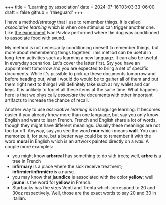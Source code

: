+++
title = 'Learning by association'
date = 2024-07-16T03:03:33-06:00
draft = false
github = 'rhaeguard'
+++

I have a method/strategy that I use to remember things. It is called _associative learning_ which is when one stimulus can trigger another one. Like [the experiment](https://en.wikipedia.org/wiki/Classical_conditioning) Ivan Pavlov performed where the dog was conditioned to associate food with sound. 

My method is not necessarily conditioning oneself to remember things, but more about remembering things together. This method can be useful in long-term activities such as learning a new language. It can also be useful in everyday scenarios. Let's cover the latter first. Say you have an appointment tomorrow and you are expected to bring a set of specific documents. While it's possible to pick up these documents tomorrow and before heading out, what I would do would be to gather all of them and put them right next to things I will definitely take such as my wallet and car keys. It is unlikely to forget all these items at the same time. What happens here is that we physically _associate_ the documents with other important artifacts to increase the chance of recall.

Another way to use _associative learning_ is in language learning. It becomes easier if you already know more than one language, but say you only know English and want to learn French. French and English share a lot of words, though they might have different meanings. Usually these meanings are not too far off. Anyway, say you see the word **mur** which means **wall**. You can memorize it, for sure, but a better way could be to remember it with the word **mural** in English which is an artwork painted directly on a _wall_. A couple more examples:
- you might know **arboreal** has something to do with trees; well, **arbre** is a tree in French
- **infirmary** is a place where the sick receive treatment; **infirmier**/**infirmière** is a nurse.
- you may know that **jaundice** is associated with the color **yellow**; well **jaune** is the word for **yellow** in French.
- Starbucks has the sizes Venti and Trenta which correspond to 20 and 30oz respectively. Well, those are the exact words to say 20 and 30 in Italian.